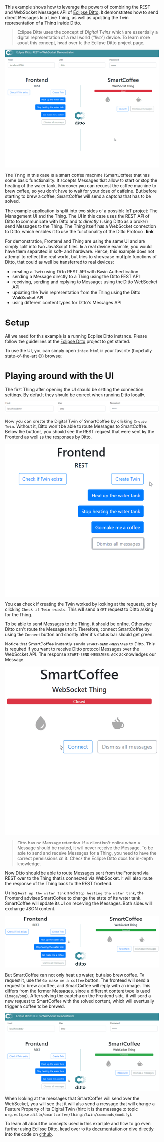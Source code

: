 This example shows how to leverage the powers of combining the REST and
WebSocket Messages API of [Eclipse Ditto](https://eclipse.org/ditto/).
It demonstrates how to send direct Messages to a Live Thing, as well as
updating the Twin representation of a Thing inside Ditto.

> Eclipse Ditto uses the concept of *Digital Twins* which are essentially
a digital representation of a real world (*"live"*) device. To learn
more about this concept, head over to the Eclipse Ditto project page.

![](docs/images/make-coffee.gif)

The Thing in this case is a smart coffee machine (SmartCoffee) that has
some basic functionality. It accepts Messages that allow to start or stop
the heating of the water tank. Moreover you can request the coffee
machine to brew coffee, so you don't have to wait for your dose of caffeine.
But before starting to brew a coffee, SmartCoffee will send a captcha
that has to be solved.

The example application is split into two sides of a possible IoT project:
The Management UI and the Thing. The UI in this case uses the REST API of Ditto
to communicate with Ditto and to *directly* (using Ditto as a broker) send Messages to the Thing.
The Thing itself has a WebSocket connection to Ditto, which enables it
to use the functionality of the Ditto Protocol. **link**

For demonstration, Frontend and Thing are using the same UI and are simply
split into two JavaScript files. In a real device example, you would have
them separated in soft- and hardware. Hence, this example does not attempt to
reflect the real world, but tries to showcase mulitple functions of Ditto,
that could as well be transferred to real devices:
* creating a Twin using Ditto REST API with Basic Authentication
* sending a Message directly to a Thing using the Ditto REST API
* receiving, sending and replying to Messages using the Ditto WebSocket API
* updating the Twin representation from the Thing using the Ditto WebSocket API
* using different content types for Ditto's Messages API

# Setup

All we need for this example is a running Ecplise Ditto instance.
Please follow the guidelines at the [Eclipse Ditto](https://github.com/eclipse/ditto#getting-started)
project to get started.

To use the UI, you can simply open `index.html` in your favorite (hopefully
 state-of-the-art :wink:) browser.

# Playing around with the UI

The first Thing after opening the UI should be setting the connection settings.
By default they should be correct when running Ditto locally.

![](docs/images/connection-settings.png)

Now you can create the Digital Twin of SmartCoffee by clicking `Create Twin`.
Without it, Ditto won't be able to route Messages to SmartCoffee. Below
the buttons, you should see the REST request that were sent by the Frontend
as well as the responses by Ditto.

<p></p>

![](docs/images/create-thing.gif)

<p></p>

You can check if creating the Twin worked by looking at the requests, or
by clicking `Check if Twin exists`. This will send a `GET` request
to Ditto asking for the Thing.

To be able to send Messages to the Thing, it should be online. Otherwise
Ditto can't route the Messages to it. Therefore, connect SmartCoffee by
using the `Connect` button and shortly after it's status bar should
get green.

Notice that SmartCoffee instantly sends `START-SEND-MESSAGES` to Ditto.
This is required if you want to receive Ditto protocol Messages over the
WebSocket API. The response `START-SEND-MESSAGES:ACK` acknowledges our
Message.

<p></p>

![](docs/images/connect-thing.gif)

<p></p>

>Ditto has no Message retention. If a client isn't online when a Message
should be routed, it will never receive the Message. To be able to send and
receive Messages for a Thing, you need to have the correct permissions on it.
Check the Eclipse Ditto docs for in-depth knowledge.

Now Ditto should be able to route Messages sent from the Frontend via REST
over to the Thing that is connected via WebSocket. It will also route
the response of the Thing back to the REST frontend.

Using `Heat up the water tank` and `Stop heating the water tank`, the Frontend
advises SmartCoffee to change the state of its water tank. SmartCoffee
will update its UI on receiving the Messages. Both sides will exchange
JSON content.

<p></p>

![](docs/images/water-tank.gif)

<p></p>

But SmartCoffee can not only heat up water, but also brew coffee. To request
it, use the `Go make me a coffee` button. The frontend will send a request
to brew a coffee, and SmartCoffee will reply with an image. This differs
from the former Messages, since a different content type is used (`image/png`).
After solving the captcha on the Frontend side, it will send a new request
to SmartCoffee with the solved content, which will eventually trigger
a coffee to be brewed.

<p></p>

![](docs/images/only-coffee.gif)

<p></p>

When looking at the messages that SmartCoffee will send over the WebSocket,
you will see that it will also send a message that will change a Feature
Property of its Digital Twin (hint: it is the message to topic
`org.eclipse.ditto/smartcoffee/things/twin/commands/modify`).

To learn all about the concepts used in this example and how to go even
further using Eclipse Ditto, head over to its [documentation](https://eclipse.org/ditto/)
or dive directly into the code on [github](https://github.com/eclipse/ditto).

